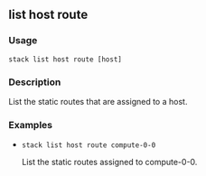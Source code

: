 ## list host route

### Usage

`stack list host route [host]`

### Description

List the static routes that are assigned to a host.

### Examples

* `stack list host route compute-0-0`

   List the static routes assigned to compute-0-0.



